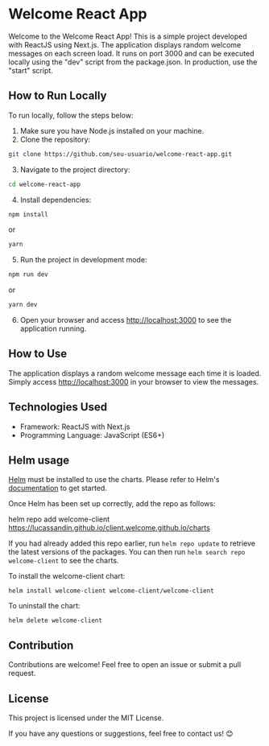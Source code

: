 # Welcome React App

Welcome to the Welcome React App! This is a simple project developed with ReactJS using Next.js. The application displays random welcome messages on each screen load. It runs on port 3000 and can be executed locally using the "dev" script from the package.json. In production, use the "start" script.

## How to Run Locally

To run locally, follow the steps below:

1. Make sure you have Node.js installed on your machine.
2. Clone the repository:

```bash
git clone https://github.com/seu-usuario/welcome-react-app.git
```

3. Navigate to the project directory:

```bash
cd welcome-react-app
```

4. Install dependencies:

```bash
npm install
```

or

```bash
yarn
```

5. Run the project in development mode:

```bash
npm run dev
```

or

```bash
yarn dev
```

6. Open your browser and access [http://localhost:3000](http://localhost:3000) to see the application running.

## How to Use

The application displays a random welcome message each time it is loaded. Simply access [http://localhost:3000](http://localhost:3000) in your browser to view the messages.

## Technologies Used

- Framework: ReactJS with Next.js
- Programming Language: JavaScript (ES6+)

## Helm usage

[Helm](https://helm.sh) must be installed to use the charts. Please refer to
Helm's [documentation](https://helm.sh/docs) to get started.

Once Helm has been set up correctly, add the repo as follows:

helm repo add welcome-client https://lucassandin.github.io/client.welcome.github.io/charts

If you had already added this repo earlier, run `helm repo update` to retrieve
the latest versions of the packages. You can then run `helm search repo
welcome-client` to see the charts.

To install the welcome-client chart:

    helm install welcome-client welcome-client/welcome-client

To uninstall the chart:

    helm delete welcome-client

## Contribution

Contributions are welcome! Feel free to open an issue or submit a pull request.

## License

This project is licensed under the MIT License.

If you have any questions or suggestions, feel free to contact us! 😊
